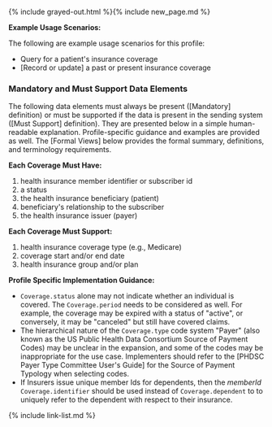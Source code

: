 {% include grayed-out.html %}{% include new_page.md %}

**Example Usage Scenarios:**

The following are example usage scenarios for this profile:

- Query for a patient's insurance coverage
- [Record or update] a past or present insurance coverage

### Mandatory and Must Support Data Elements

The following data elements must always be present ([Mandatory] definition) or must be supported if the data is present in the sending system ([Must Support] definition). They are presented below in a simple human-readable explanation. Profile-specific guidance and examples are provided as well. The [Formal Views] below provides the formal summary, definitions, and terminology requirements.

**Each Coverage Must Have:**

1. health insurance member identifier or subscriber id
2. a status
3. the health insurance beneficiary (patient)
4. beneficiary's relationship to the subscriber
5. the health insurance issuer (payer)

**Each Coverage Must Support:**

1. health insurance coverage type (e.g., Medicare)
2. coverage start and/or end date
3. health insurance group and/or plan


**Profile Specific Implementation Guidance:**

- `Coverage.status` alone may not indicate whether an individual is covered. The `Coverage.period` needs to be considered as well. For example, the coverage may be expired with a status of "active", or conversely, it may be "canceled" but still have covered claims.
- The hierarchical nature of the `Coverage.type` code system "Payer" (also known as the US Public Health Data Consortium Source of Payment Codes) may be unclear in the expansion, and some of the codes may be inappropriate for the use case.  Implementers should refer to the [PHDSC Payer Type Committee User's Guide] for the Source of Payment Typology when selecting codes.
- If Insurers issue unique member Ids for dependents, then the *memberId* `Coverage.identifier` should be used instead of `Coverage.dependent` to to uniquely refer to the dependent with respect to their insurance.

{% include link-list.md %}

</div><!-- grayed-out -->
